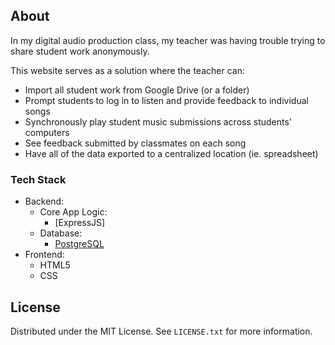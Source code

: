 ## About

In my digital audio production class, my teacher was having trouble trying to share student work anonymously.

This website serves as a solution where the teacher can:
* Import all student work from Google Drive (or a folder)
* Prompt students to log in to listen and provide feedback to individual songs
* Synchronously play student music submissions across students' computers
* See feedback submitted by classmates on each song
* Have all of the data exported to a centralized location (ie. spreadsheet)

### Tech Stack
  * Backend:
    * Core App Logic:
      * [ExpressJS]
    * Database:
      * [PostgreSQL](https://www.postgresql.org/)
  * Frontend:
    * HTML5
    * CSS

## License

Distributed under the MIT License. See `LICENSE.txt` for more information.
